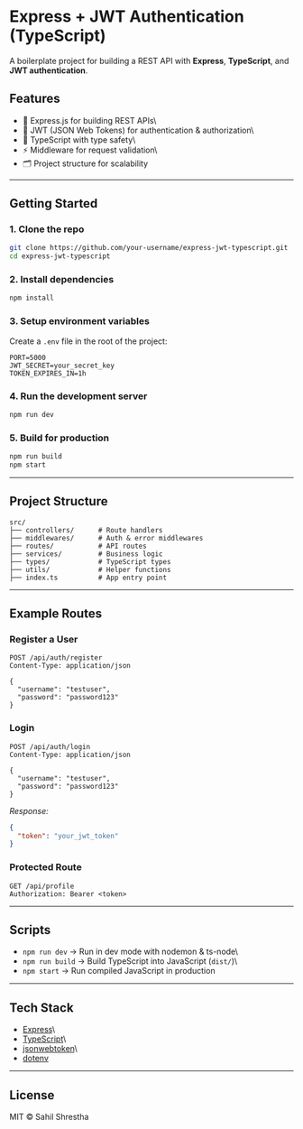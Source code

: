 # Express + JWT Authentication (TypeScript)

A boilerplate project for building a REST API with **Express**,
**TypeScript**, and **JWT authentication**.

## Features

-   🚀 Express.js for building REST APIs\
-   🔐 JWT (JSON Web Tokens) for authentication & authorization\
-   📝 TypeScript with type safety\
-   ⚡ Middleware for request validation\
-   🗂️ Project structure for scalability

------------------------------------------------------------------------

## Getting Started

### 1. Clone the repo

``` bash
git clone https://github.com/your-username/express-jwt-typescript.git
cd express-jwt-typescript
```

### 2. Install dependencies

``` bash
npm install
```

### 3. Setup environment variables

Create a `.env` file in the root of the project:

``` env
PORT=5000
JWT_SECRET=your_secret_key
TOKEN_EXPIRES_IN=1h
```

### 4. Run the development server

``` bash
npm run dev
```

### 5. Build for production

``` bash
npm run build
npm start
```

------------------------------------------------------------------------

## Project Structure

    src/
    ├── controllers/      # Route handlers
    ├── middlewares/      # Auth & error middlewares
    ├── routes/           # API routes
    ├── services/         # Business logic
    ├── types/            # TypeScript types
    ├── utils/            # Helper functions
    ├── index.ts          # App entry point

------------------------------------------------------------------------

## Example Routes

### Register a User

``` http
POST /api/auth/register
Content-Type: application/json

{
  "username": "testuser",
  "password": "password123"
}
```

### Login

``` http
POST /api/auth/login
Content-Type: application/json

{
  "username": "testuser",
  "password": "password123"
}
```

*Response:*

``` json
{
  "token": "your_jwt_token"
}
```

### Protected Route

``` http
GET /api/profile
Authorization: Bearer <token>
```

------------------------------------------------------------------------

## Scripts

-   `npm run dev` → Run in dev mode with nodemon & ts-node\
-   `npm run build` → Build TypeScript into JavaScript (`dist/`)\
-   `npm start` → Run compiled JavaScript in production

------------------------------------------------------------------------

## Tech Stack

-   [Express](https://expressjs.com/)\
-   [TypeScript](https://www.typescriptlang.org/)\
-   [jsonwebtoken](https://github.com/auth0/node-jsonwebtoken)\
-   [dotenv](https://github.com/motdotla/dotenv)

------------------------------------------------------------------------

## License

MIT © Sahil Shrestha
